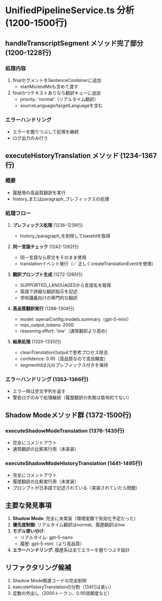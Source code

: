 # UnifiedPipelineService.ts 分析 (1200-1500行)

## handleTranscriptSegment メソッド完了部分 (1200-1228行)
### 処理内容
1. finalセグメントをSentenceCombinerに追加
   - startMs/endMsも含めて渡す
2. finalかつテキストありなら翻訳キューに追加
   - priority: 'normal'（リアルタイム翻訳）
   - sourceLanguage/targetLanguageを含む

### エラーハンドリング
- エラーを握りつぶして処理を継続
- ログ出力のみ行う

## executeHistoryTranslation メソッド (1234-1367行)
### 概要
- 履歴用の高品質翻訳を実行
- history_またはparagraph_プレフィックスの処理

### 処理フロー
1. **プレフィックス処理** (1236-1239行)
   - history_/paragraph_を削除してbaseIdを取得
   
2. **同一言語チェック** (1242-1262行)
   - 同一言語なら原文をそのまま使用
   - translationイベント発行（✅ 正しくcreateTranslationEventを使用）

3. **翻訳プロンプト生成** (1272-1285行)
   - SUPPORTED_LANGUAGESから言語名を取得
   - 英語で詳細な翻訳指示を記述
   - 学術講義向けの専門的な翻訳

4. **高品質翻訳実行** (1288-1304行)
   - model: openaiConfig.models.summary（gpt-5-mini）
   - max_output_tokens: 2000
   - reasoning.effort: 'low'（通常翻訳より高め）

5. **結果処理** (1320-1335行)
   - cleanTranslationOutputで思考プロセス除去
   - confidence: 0.95（高品質なので高信頼度）
   - segmentIdは元のプレフィックス付きを保持

### エラーハンドリング (1353-1366行)
- エラー時は空文字列を返す
- 警告ログのみで処理継続（履歴翻訳の失敗は致命的でない）

## Shadow Modeメソッド群 (1372-1500行)
### executeShadowModeTranslation (1376-1435行)
- 完全にコメントアウト
- 通常翻訳の比較実行用（未実装）

### executeShadowModeHistoryTranslation (1441-1495行)
- 完全にコメントアウト
- 履歴翻訳の比較実行用（未実装）
- プロンプトが日本語で記述されている（実装されていたら問題）

## 主要な発見事項
1. **Shadow Mode**: 完全に未実装（環境変数で有効化予定だった）
2. **優先度制御**: リアルタイム翻訳はnormal、履歴翻訳はlow
3. **モデル使い分け**: 
   - リアルタイム: gpt-5-nano
   - 履歴: gpt-5-mini（より高品質）
4. **エラーハンドリング**: 履歴系は全てエラーを握りつぶす設計

## リファクタリング候補
1. Shadow Mode関連コードの完全削除
2. executeHistoryTranslationの分割（134行は長い）
3. 定数の外出し（2000トークン、0.95信頼度など）